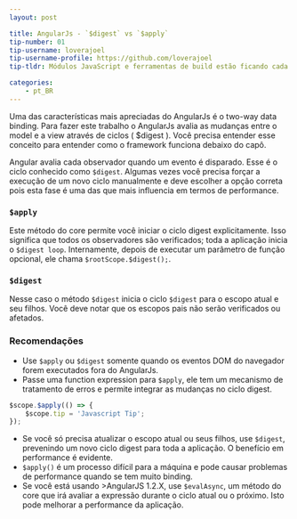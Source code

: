 ```yaml
---
layout: post

title: AngularJs - `$digest` vs `$apply`
tip-number: 01
tip-username: loverajoel 
tip-username-profile: https://github.com/loverajoel
tip-tldr: Módulos JavaScript e ferramentas de build estão ficando cada vez mais numerosas e complicadas, mas e as receitas de bolo nos novos frameworks?

categories:
    - pt_BR
---
```


Uma das características mais apreciadas do AngularJs é o two-way data binding. Para fazer este trabalho o AngularJs avalia as mudanças entre o model e a view através de ciclos ( $digest ). Você precisa entender esse conceito para entender como o framework funciona debaixo do capô.

Angular avalia cada observador quando um evento é disparado. Esse é o ciclo conhecido como `$digest`. Algumas vezes você precisa forçar a execução de um novo ciclo manualmente e deve escolher a opção correta pois esta fase é uma das que mais influencia em termos de performance.

### `$apply`
Este método do core permite você iniciar o ciclo digest explicitamente. Isso significa que todos os observadores são verificados; toda a aplicação inicia o `$digest loop`. Internamente, depois de executar um parâmetro de função opcional, ele chama `$rootScope.$digest();`.

### `$digest`
Nesse caso o  método `$digest` inicia o ciclo `$digest` para o escopo atual e seu filhos. Você deve notar que os escopos pais não serão verificados ou afetados.

### Recomendações
- Use `$apply` ou `$digest` somente quando os eventos DOM do navegador forem executados fora do AngularJs.
- Passe uma function expression para `$apply`, ele tem um mecanismo de tratamento de erros e permite integrar as mudanças no ciclo digest.

```javascript
$scope.$apply(() => {
	$scope.tip = 'Javascript Tip';
});
```

- Se você só precisa atualizar o escopo atual ou seus filhos, use `$digest`, prevenindo um novo ciclo digest para toda a aplicação. O benefício em performance é evidente.
- `$apply()` é um processo difícil para a máquina e pode causar problemas de performance quando se tem muito binding.
- Se você está usando >AngularJS 1.2.X, use `$evalAsync`, um método do core que irá avaliar a expressão durante o ciclo atual ou o próximo. Isto pode melhorar a performance da aplicação.
